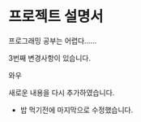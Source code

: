 # 프로젝트 설명서


프로그래밍 공부는 어렵다......

3번째 변경사항이 있습니다.

와우

새로운 내용을 다시 추가하였습니다.



+  밥 먹기전에 마지막으로 수정했습니다.